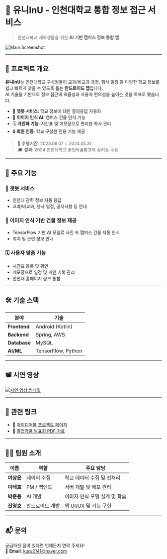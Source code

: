 # 🏫 유니InU - 인천대학교 통합 정보 접근 서비스

> 인천대학교 재학생들을 위한 **AI 기반 캠퍼스 정보 통합 앱**

![Main Screenshot](https://github.com/user-attachments/assets/73616185-b5e1-4c72-999b-a96def22f573)

---

## 📌 프로젝트 개요

**유니InU**는 인천대학교 구성원들이 교과/비교과 과정, 행사 일정 등 다양한 학교 정보를 쉽고 빠르게 찾을 수 있도록 돕는 **안드로이드 앱**입니다.  
AI 기술을 기반으로 정보 접근의 효율성과 사용자 편의성을 높이는 것을 목표로 했습니다.

- 💬 **챗봇 서비스**: 학교 정보에 대한 질의응답 자동화  
- 🏢 **이미지 인식 AI**: 캠퍼스 건물 인식 기능  
- 🗓️ **개인화 기능**: 시간표 및 메모장으로 편리한 학사 관리  
- 🔒 **회원 인증**: 학교 구성원 전용 기능 제공

> 📅 **수행기간**: 2023.09.07 ~ 2024.05.31  
> 🎓 **성과**: 2024 인천대학교 졸업작품발표회 장려상 수상

---

## 🚀 주요 기능

### 💬 챗봇 서비스
- 인천대 관련 정보 자동 응답
- 교과/비교과, 행사 일정, 공지사항 등 안내

### 🏢 이미지 인식 기반 건물 정보 제공
- TensorFlow 기반 AI 모델로 사진 속 캠퍼스 건물 자동 인식
- 위치 및 관련 정보 안내

### 🗓️ 사용자 맞춤 기능
- 시간표 등록 및 확인
- 메모장으로 일정 및 개인 기록 관리
- 인천대 홈페이지 링크 통합

---

## 🛠️ 기술 스택

| 분야 | 기술 |
|------|------|
| **Frontend** | Android (Kotlin) |
| **Backend** | Spring, AWS |
| **Database** | MySQL |
| **AI/ML** | TensorFlow, Python |

---

## 📽️ 시연 영상  
[![시연 영상 썸네일](http://img.youtube.com/vi/Sdo3TaZb6nI/0.jpg)](https://youtu.be/Sdo3TaZb6nI)

---

## 📄 관련 링크

- 🔗 [아이디어붐 프로젝트 페이지](https://www.ideaboom.net/project/project/view?seq=1620&comp_seq=94&search_keyword=%EC%9C%A0%EB%8B%88)  
- 📑 [졸업작품 발표회 PDF 자료](https://github.com/user-attachments/files/18888995/-.InU.pdf)

---

## 👨‍💻 팀원 소개

| 이름 | 역할 | 주요 담당 |
|------|------|-----------|
| **여상윤** | 데이터 수집 | 학교 데이터 수집 및 전처리 |
| **이태호** | PM / 백엔드 | 서버 개발 및 배포 관리 |
| **박준용** | AI 개발 | 이미지 인식 모델 설계 및 학습 |
| **진영호** | 안드로이드 개발 | 앱 UI/UX 및 기능 구현 |

---

## 📬 문의  
궁금하신 점이 있다면 언제든지 연락 주세요!  
📧 **Email**: kuru2141@naver.com
